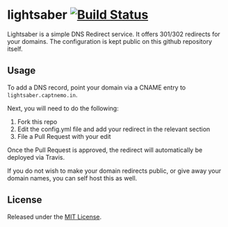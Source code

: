 # lightsaber [![Build Status](https://travis-ci.org/captn3m0/lightsaber.svg)](https://travis-ci.org/captn3m0/lightsaber)

Lightsaber is a simple DNS Redirect service. It offers 301/302 redirects for
your domains. The configuration is kept public on this github repository itself.

## Usage

To add a DNS record, point your domain via a CNAME entry to `lightsaber.captnemo.in`.

Next, you will need to do the following:

1. Fork this repo
2. Edit the config.yml file and add your redirect in the relevant section
3. File a Pull Request with your edit

Once the Pull Request is approved, the redirect will automatically be deployed
via Travis.

If you do not wish to make your domain redirects public, or give away your domain
names, you can self host this as well.

## License

Released under the [MIT License](http://nemo.mit-license.org/).